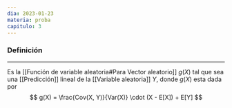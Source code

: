 ```yaml
---
dia: 2023-01-23
materia: proba
capitulo: 3
---
```

### Definición
---
Es la [[Función de variable aleatoria#Para Vector aleatorio]] $g(X)$ tal que sea una [[Predicción]] lineal de la [[Variable aleatoria]] $Y$, donde $g(X)$ esta dada por 
$$ g(X) = \frac{Cov(X, Y)}{Var(X)} \cdot (X - E[X]) + E[Y] $$
